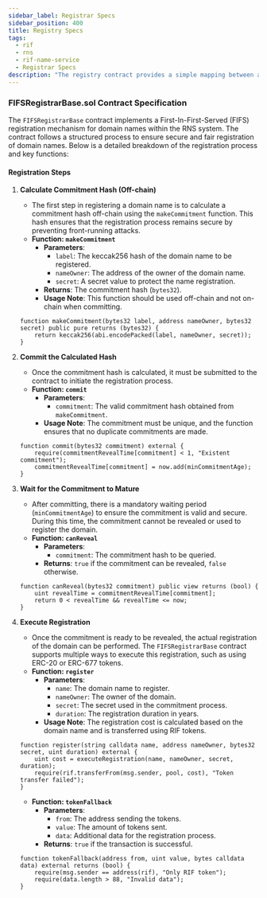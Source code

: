 ```yaml
---
sidebar_label: Registrar Specs
sidebar_position: 400
title: Registry Specs
tags:
  - rif
  - rns
  - rif-name-service
  - Registrar Specs
description: "The registry contract provides a simple mapping between a domain and its resolver. "
---
```


### FIFSRegistrarBase.sol Contract Specification

The `FIFSRegistrarBase` contract implements a First-In-First-Served (FIFS) registration mechanism for domain names within the RNS system. The contract follows a structured process to ensure secure and fair registration of domain names. Below is a detailed breakdown of the registration process and key functions:

#### Registration Steps

1. **Calculate Commitment Hash (Off-chain)**

   - The first step in registering a domain name is to calculate a commitment hash off-chain using the `makeCommitment` function. This hash ensures that the registration process remains secure by preventing front-running attacks.
   - **Function: `makeCommitment`**
      - **Parameters**:
         - `label`: The keccak256 hash of the domain name to be registered.
         - `nameOwner`: The address of the owner of the domain name.
         - `secret`: A secret value to protect the name registration.
      - **Returns**: The commitment hash (`bytes32`).
      - **Usage Note**: This function should be used off-chain and not on-chain when committing.

   ```solidity
   function makeCommitment(bytes32 label, address nameOwner, bytes32 secret) public pure returns (bytes32) {
       return keccak256(abi.encodePacked(label, nameOwner, secret));
   }
   ```

2. **Commit the Calculated Hash**

   - Once the commitment hash is calculated, it must be submitted to the contract to initiate the registration process.
   - **Function: `commit`**
      - **Parameters**:
         - `commitment`: The valid commitment hash obtained from `makeCommitment`.
      - **Usage Note**: The commitment must be unique, and the function ensures that no duplicate commitments are made.

   ```solidity
   function commit(bytes32 commitment) external {
       require(commitmentRevealTime[commitment] < 1, "Existent commitment");
       commitmentRevealTime[commitment] = now.add(minCommitmentAge);
   }
   ```

3. **Wait for the Commitment to Mature**

   - After committing, there is a mandatory waiting period (`minCommitmentAge`) to ensure the commitment is valid and secure. During this time, the commitment cannot be revealed or used to register the domain.
   - **Function: `canReveal`**
      - **Parameters**:
         - `commitment`: The commitment hash to be queried.
      - **Returns**: `true` if the commitment can be revealed, `false` otherwise.

   ```solidity
   function canReveal(bytes32 commitment) public view returns (bool) {
       uint revealTime = commitmentRevealTime[commitment];
       return 0 < revealTime && revealTime <= now;
   }
   ```

4. **Execute Registration**

   - Once the commitment is ready to be revealed, the actual registration of the domain can be performed. The `FIFSRegistrarBase` contract supports multiple ways to execute this registration, such as using ERC-20 or ERC-677 tokens.
   - **Function: `register`**
      - **Parameters**:
         - `name`: The domain name to register.
         - `nameOwner`: The owner of the domain.
         - `secret`: The secret used in the commitment process.
         - `duration`: The registration duration in years.
      - **Usage Note**: The registration cost is calculated based on the domain name and is transferred using RIF tokens.

   ```solidity
   function register(string calldata name, address nameOwner, bytes32 secret, uint duration) external {
       uint cost = executeRegistration(name, nameOwner, secret, duration);
       require(rif.transferFrom(msg.sender, pool, cost), "Token transfer failed");
   }
   ```

   - **Function: `tokenFallback`**
      - **Parameters**:
         - `from`: The address sending the tokens.
         - `value`: The amount of tokens sent.
         - `data`: Additional data for the registration process.
      - **Returns**: `true` if the transaction is successful.

   ```solidity
   function tokenFallback(address from, uint value, bytes calldata data) external returns (bool) {
       require(msg.sender == address(rif), "Only RIF token");
       require(data.length > 88, "Invalid data");
   }
   ```